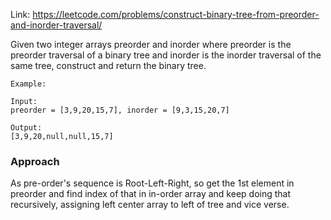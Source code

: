 Link: https://leetcode.com/problems/construct-binary-tree-from-preorder-and-inorder-traversal/

Given two integer arrays preorder and inorder where preorder is the preorder traversal of a binary tree and inorder is the inorder traversal of the same tree, construct and return the binary tree.

```
Example:

Input:
preorder = [3,9,20,15,7], inorder = [9,3,15,20,7]

Output:
[3,9,20,null,null,15,7]
```

### Approach

As pre-order's sequence is Root-Left-Right, so get the 1st element in preorder and find index of that in in-order array and keep doing that recursively, assigning left center array to left of tree and vice verse.